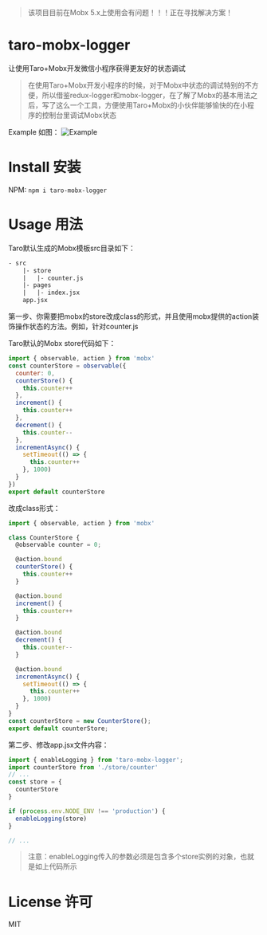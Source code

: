 > 该项目目前在Mobx 5.x上使用会有问题！！！正在寻找解决方案！

# taro-mobx-logger
让使用Taro+Mobx开发微信小程序获得更友好的状态调试

> 在使用Taro+Mobx开发小程序的时候，对于Mobx中状态的调试特别的不方便，所以借鉴redux-logger和mobx-logger，在了解了Mobx的基本用法之后，写了这么一个工具，方便使用Taro+Mobx的小伙伴能够愉快的在小程序的控制台里调试Mobx状态

Example 如图：
![Example](https://s1.ax1x.com/2020/06/18/NmLzjI.png)

# Install 安装

NPM: `npm i taro-mobx-logger`

# Usage 用法

Taro默认生成的Mobx模板src目录如下：

```html
- src
    |- store
    |   |- counter.js
    |- pages
    |   |- index.jsx
    app.jsx
```

第一步、你需要把mobx的store改成class的形式，并且使用mobx提供的action装饰操作状态的方法。例如，针对counter.js

Taro默认的Mobx store代码如下：

```js
import { observable, action } from 'mobx'
const counterStore = observable({
  counter: 0,
  counterStore() {
    this.counter++
  },
  increment() {
    this.counter++
  },
  decrement() {
    this.counter--
  },
  incrementAsync() {
    setTimeout(() => {
      this.counter++
    }, 1000)
  }
})
export default counterStore
```

改成class形式：

```js
import { observable, action } from 'mobx'

class CounterStore {
  @observable counter = 0;

  @action.bound
  counterStore() {
    this.counter++
  }

  @action.bound
  increment() {
    this.counter++
  }

  @action.bound
  decrement() {
    this.counter--
  }

  @action.bound
  incrementAsync() {
    setTimeout(() => {
      this.counter++
    }, 1000)
  }
}
const counterStore = new CounterStore();
export default counterStore;
```

第二步、修改app.jsx文件内容：

```js
import { enableLogging } from 'taro-mobx-logger';
import counterStore from './store/counter'
// ...
const store = {
  counterStore
}

if (process.env.NODE_ENV !== 'production') {
  enableLogging(store)
}

// ...
```

> 注意：enableLogging传入的参数必须是包含多个store实例的对象，也就是如上代码所示

# License 许可
MIT

